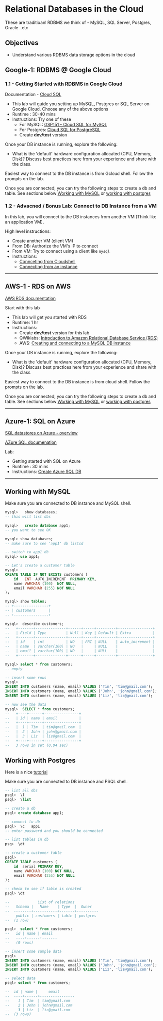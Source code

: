 # Relational Databases in the Cloud

These are traditioanl RDBMS we think of - MySQL, SQL Server, Postgres, Oracle ..etc

## Objectives

* Understand various RDBMS data storage options in the cloud

## Google-1: RDBMS @ Google Cloud

### 1.1 - Getting Started with RDBMS in Google Cloud

Documentation - [Cloud SQL](https://cloud.google.com/sql/)

* This lab will guide you setting up MySQL, Postgres or SQL Server on Google Cloud.  Choose any of the above options
* Runtime : 30-40 mins
* Instructions: Try one of these
    - For MySQL: [GSP151 - Cloud SQL for MySQL](https://www.cloudskillsboost.google/focuses/936?catalog_rank=%7B%22rank%22%3A5%2C%22num_filters%22%3A0%2C%22has_search%22%3Atrue%7D&parent=catalog&search_id=22785451)
    - For Postgres: [Cloud SQL for PostgreSQL](https://www.cloudskillsboost.google/focuses/937?catalog_rank=%7B%22rank%22%3A4%2C%22num_filters%22%3A0%2C%22has_search%22%3Atrue%7D&parent=catalog&search_id=27886709)
    * Create **dev/test** version

Once your DB instance is running, explore the following:

* What is the 'default' hardware configuration allocated (CPU, Memory, Disk)?  Discuss best practices here from your experience and share with the class.

Easiest way to connect to the DB instance is from Gcloud shell.  Follow the prompts on the lab.

Once you are connected, you can try the following steps to create a db and table.  See sections below [Working with MySQL](#working-with-mysql) or [working with postgres](#working-with-postgres)

### 1.2 - Advacned / Bonus Lab: Connect to DB Instance from a VM

In this lab, you will connect to the DB instances from another VM (Think like an application VM).

High level instructions:

* Create another VM (client VM)
* From DB: Authorize the VM's IP to connect
* From VM: Try to connect using a client like `mysql`
* Instructions:
    - [Connceting from Cloudshell](https://cloud.google.com/sql/docs/mysql/connect-instance-cloud-shell)
    - [Connecting from an instance](https://cloud.google.com/sql/docs/mysql/connect-admin-ip)

---

## AWS-1 -  RDS on AWS

[AWS RDS documentation](https://aws.amazon.com/rds/)

Start with this lab

* This lab will get you started with RDS
* Runtime: 1 hr
* Instructions: 
    - Create **dev/test** version for this lab
    - QWiklabs: [Introduction to Amazon Relational Database Service (RDS)](https://amazon.qwiklabs.com/focuses/51792?catalog_rank=%7B%22rank%22%3A1%2C%22num_filters%22%3A0%2C%22has_search%22%3Atrue%7D&parent=catalog&search_id=22787852)
    - AWS: [Creating and connecting to a MySQL DB instance](https://docs.aws.amazon.com/AmazonRDS/latest/UserGuide/CHAP_GettingStarted.CreatingConnecting.MySQL.html)

Once your DB instance is running, explore the following:

* What is the 'default' hardware configuration allocated (CPU, Memory, Disk)?  Discuss best practices here from your experience and share with the class.

Easiest way to connect to the DB instance is from cloud shell.  Follow the prompts on the lab.

Once you are connected, you can try the following steps to create a db and table.  See sections below [Working with MySQL](#working-with-mysql) or [working with postgres](#working-with-postgres)

---

## Azure-1: SQL on Azure

[SQL datastores on Azure - overview](https://azure.microsoft.com/en-us/products/azure-sql/)

[AZure SQL documenation](https://learn.microsoft.com/en-us/azure/azure-sql/database/?view=azuresql)

Lab:

* Getting started with SQL on Azure
* Runtime : 30 mins
* Instructions: [Create Azure SQL DB](https://learn.microsoft.com/en-us/azure/azure-sql/database/single-database-create-quickstart?view=azuresql&tabs=azure-portal)

---

## Working with MySQL

Make sure you are connected to DB instance and MySQL shell.

```sql
mysql>   show databases;
-- this will list dbs 

mysql>   create database app1;
-- you want to see OK

mysql> show databases;
-- make sure to see 'app1' db listsd

-- switch to app1 db
mysql> use app1;

-- Let's create a customer table
mysql> 
CREATE TABLE IF NOT EXISTS customers (
    id   INT  AUTO_INCREMENT  PRIMARY KEY,
    name VARCHAR (100)  NOT NULL, 
    email VARCHAR (255) NOT NULL
);

mysql> show tables;
-- +----------------+
-- | customers      |
-- +----------------+

mysql>  describe customers;
--   +-------+--------------+------+-----+---------+----------------+
--   | Field | Type         | Null | Key | Default | Extra          |
--   +-------+--------------+------+-----+---------+----------------+
--   | id    | int          | NO   | PRI | NULL    | auto_increment |
--   | name  | varchar(100) | NO   |     | NULL    |                |
--   | email | varchar(100) | NO   |     | NULL    |                |
--   +-------+--------------+------+-----+---------+----------------+

mysql> select * from customers;
-- empty

-- insert some rows
mysql>  
INSERT INTO customers (name, email) VALUES ('Tim', 'tim@gmail.com');
INSERT INTO customers (name, email) VALUES ('John', 'john@gmail.com');
INSERT INTO customers (name, email) VALUES ('Liz', 'liz@gmail.com');

-- now see the data
mysql>  SELECT * from customers;
--   +----+------+----------------+
--   | id | name | email          |
--   +----+------+----------------+
--   |  1 | Tim  | tim@gmail.com  |
--   |  2 | John | john@gmail.com |
--   |  3 | Liz  | liz@gmail.com  |
--   +----+------+----------------+
--   3 rows in set (0.04 sec)

```

## Working with Postgres

Here is a nice [tutorial](https://www.postgresqltutorial.com/postgresql-tutorial/postgresql-create-table/)

Make sure you are connected to DB instance and PSQL shell.

```sql
-- list all dbs
psql>  \l
psql>  \list

-- create a db
psql> create database app1;

-- connect to db
psql>  \c   app1
-- enter password and you should be connected

-- list tables in db
psq>  \dt

-- create a customer table
psql> 
CREATE TABLE customers (
    id  serial PRIMARY KEY,
    name VARCHAR (100) NOT NULL, 
    email VARCHAR (255) NOT NULL
);

-- check to see if table is created
psql> \dt

--             List of relations
--   Schema |   Name    | Type  |  Owner
--  --------+-----------+-------+----------
--   public | customers | table | postgres
--  (1 row)

psql>  select * from customers;
--   id | name | email
--   ----+------+-------
--   (0 rows)

-- insert some sample data
psql>
INSERT INTO customers (name, email) VALUES ('Tim', 'tim@gmail.com');
INSERT INTO customers (name, email) VALUES ('John', 'john@gmail.com');
INSERT INTO customers (name, email) VALUES ('Liz', 'liz@gmail.com');

-- select data
psql> select * from customers;

--  id | name |     email
--  ----+------+----------------
--    1 | Tim  | tim@gmail.com
--    2 | John | john@gmail.com
--    3 | Liz  | liz@gmail.com
--  (3 rows)

```